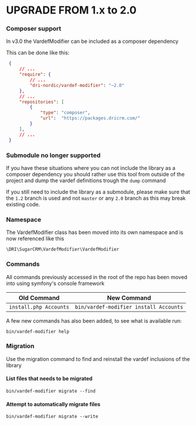 UPGRADE FROM 1.x to 2.0
=======================

### Composer support

In v3.0 the VardefModifier can be included as a composer dependency

This can be done like this:

   ```json
    {
        // ...
        "require": {
            // ...
            "dri-nordic/vardef-modifier": "~2.0"
        },
        // ...
        "repositories": [
            {
                "type": "composer",
                "url":  "https://packages.dricrm.com/"
            }
        ],
        // ...
    }
   ```

### Submodule no longer supported

If you have these situations where you can not include the library as a composer dependency you should rather use this tool from outside of the project and dump the vardef definitions trough the `dump` command

If you still need to include the library as a submodule, please make sure that the `1.2` branch is used and not `master` or any `2.0` branch as this may break existing code.

### Namespace

The VardefModifier class has been moved into its own namespace and is now referenced like this

    \DRI\SugarCRM\VardefModifier\VardefModifier

### Commands

All commands previously accessed in the root of the repo has been moved into using symfony's console framework

   | Old Command | New Command
   | -------- | ---
   | `install.php Accounts` | `bin/vardef-modifier install Accounts`

A few new commands has also been added, to see what is available run:

    bin/vardef-modifier help

### Migration

Use the migration command to find and reinstall the vardef inclusions of the library

#### List files that needs to be migrated

    bin/vardef-modifier migrate --find

#### Attempt to automatically migrate files

    bin/vardef-modifier migrate --write
